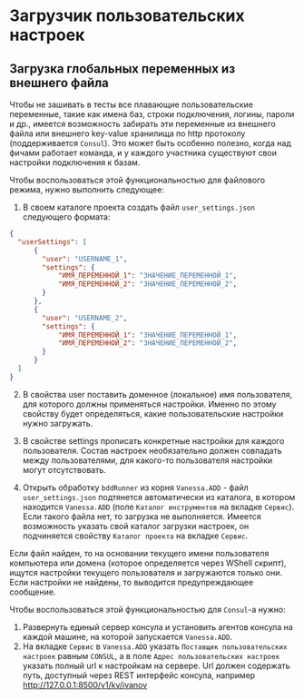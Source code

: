 # Загрузчик пользовательских настроек

## Загрузка глобальных переменных из внешнего файла

Чтобы не зашивать в тесты все плавающие пользовательские переменные, такие как имена баз, строки подключения, логины, пароли и др., имеется возможность забирать эти переменные из внешнего файла или внешнего key-value хранилища по http протоколу (поддерживается `Consul`). Это может быть особенно полезно, когда над фичами работает команда, и у каждого участника существуют свои настройки подключения к базам.

Чтобы воспользоваться этой функциональностью для файлового режима, нужно выполнить следующее:

1. В своем каталоге проекта создать файл `user_settings.json` следующего формата:

```json
{
  "userSettings": [
      {
        "user": "USERNAME_1",
        "settings": {
            "ИМЯ_ПЕРЕМЕННОЙ_1": "ЗНАЧЕНИЕ_ПЕРЕМЕННОЙ_1",
            "ИМЯ_ПЕРЕМЕННОЙ_2": "ЗНАЧЕНИЕ_ПЕРЕМЕННОЙ_2",
        }
      },
      {
        "user": "USERNAME_2",
        "settings": {
            "ИМЯ_ПЕРЕМЕННОЙ_1": "ЗНАЧЕНИЕ_ПЕРЕМЕННОЙ_1",
            "ИМЯ_ПЕРЕМЕННОЙ_2": "ЗНАЧЕНИЕ_ПЕРЕМЕННОЙ_2",
        }
      }
  ]
}
```

2. В свойства user поставить доменное (локальное) имя пользователя, для которого должны применяться настройки. Именно по этому свойству будет определяться, какие пользовательские настройки нужно загружать.

3. В свойстве settings прописать конкретные настройки для каждого пользователя. Состав настроек необязательно должен совпадать между пользователями, для какого-то пользователя настройки могут отсутствовать.

4. Открыть обработку `bddRunner` из корня `Vanessa.ADD` - файл `user_settings.json` подтянется автоматически из каталога, в котором находится `Vanessa.ADD` (поле `Каталог инструментов` на вкладке `Сервис`). Если такого файла нет, то загрузка не выполняется. Имеется возможность указать свой каталог загрузки настроек, он подчиняется свойству `Каталог проекта` на вкладке `Сервис`.

Если файл найден, то на основании текущего имени пользователя компьютера или домена (которое определяется через WShell скрипт), ищутся настройки текущего пользователя и загружаются только они. Если настройки не найдены, то выводится предупреждающее сообщение.

Чтобы воспользоваться этой функциональностью для `Consul`-a нужно: 

1. Развернуть единый сервер консула и установить агентов консула на каждой машине, на которой запускается `Vanessa.ADD`. 
2. На вкладке `Сервис` в `Vanessa.ADD` указать `Поставщик пользовательских настроек` равным `CONSUL`, а в поле `Адрес пользовательских настроек` указать полный url к настройкам на сервере. Url должен содержать путь, доступный через REST интерфейс консула, например http://127.0.0.1:8500/v1/kv/ivanov




